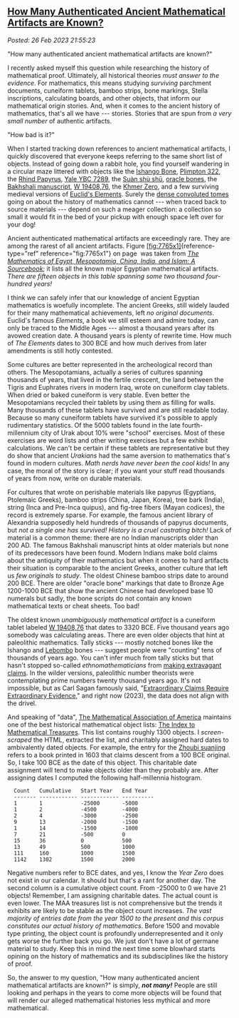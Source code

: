 
[How Many Authenticated Ancient Mathematical Artifacts are Known?](https://analyzethedatanotthedrivel.org/2023/02/26/how-many-authenticated-ancient-mathematical-artifacts-are-known/) 
---------------------------------------------------------------------------------------------------------------------

*Posted: 26 Feb 2023 21:55:23*

"How many authenticated ancient mathematical artifacts are known?"

I recently asked myself this question while researching the history of
mathematical proof. Ultimately, all historical theories *must answer to
the evidence*. For mathematics, this means studying *surviving*
parchment documents, cuneiform tablets, bamboo strips, bone markings,
Stella inscriptions, calculating boards, and other objects, that inform
our mathematical origin stories. And, when it comes to the ancient
history of mathematics, that's all we have --- stories. Stories that are
spun from *a very small number* of authentic artifacts.

"How bad is it?"

When I started tracking down references to ancient mathematical
artifacts, I quickly discovered that everyone keeps referring to the
same short list of objects. Instead of going down a rabbit hole, you
find yourself wandering in a circular maze littered with objects like
the [Ishango
Bone](https://www.maa.org/press/periodicals/convergence/mathematical-treasure-ishango-bone),
[Plimpton 322](https://cdli.mpiwg-berlin.mpg.de/artifacts/254790), the
[Rhind
Papyrus](https://www.britishmuseum.org/collection/object/Y_EA10058),
[Yale YBC 7289](https://cdli.mpiwg-berlin.mpg.de/artifacts/255048), the
[Suàn shù
shū](https://www.sciencedirect.com/science/article/pii/S0315086005001084),
[oracle
bones](https://mathshistory.st-andrews.ac.uk/HistTopics/Chinese_numerals/),
the [Bakhshali
manuscript](https://www.researchgate.net/publication/261845005_Ancient_Indian_Square_Roots_An_Exercise_in_Forensic_Paleo-Mathematics),
[W 19408,76](https://cdli.mpiwg-berlin.mpg.de/artifacts/3118), the
[Khmer
Zero](https://amiraczel.org/2017/09/23/k-127-installed-in-cambodian-national-museum-phnom-penh/),
and a few surviving medieval versions of [Euclid's
Elements](https://digital.bodleian.ox.ac.uk/objects/d4a23501-0b98-4aff-acd6-fe06fe9b62e3/surfaces/06cfa3b7-2aad-465e-88ac-0ebe3f2b5d13/).
Surely the [dense convoluted
tomes](https://www.amazon.com/History-Mathematical-Proof-Ancient-Traditions/dp/110701221X)
going on about the history of mathematics cannot --- when traced back to
source materials --- depend on such a meager collection: a collection so
small it would fit in the bed of your pickup with enough space left over
for your dog!

Ancient authenticated mathematical artifacts are exceedingly rare. They
are among the rarest of all ancient artifacts.
Figure [\[fig:7765x1\]](#fig:7765x1){reference-type="ref"
reference="fig:7765x1"} on page  was taken from [*The Mathematics of
Egypt, Mesopotamia, China, India, and Islam: A
Sourcebook*](https://press.princeton.edu/books/hardcover/9780691114859/the-mathematics-of-egypt-mesopotamia-china-india-and-islam);
it lists all the known major Egyptian mathematical artifacts. *There are
fifteen objects in this table spanning some two thousand four-hundred
years!*

I think we can safely infer that our knowledge of ancient Egyptian
mathematics is woefully incomplete. The ancient Greeks, still widely
lauded for their many mathematical achievements, left *no original
documents*. Euclid's famous *Elements*, a book we still esteem and
admire today, can only be traced to the Middle Ages --- almost a
thousand years after its avowed creation date. A thousand years is
plenty of rewrite time. How much of *The Elements* dates to 300 BCE and
how much derives from later amendments is still hotly contested.

Some cultures are better represented in the archeological record than
others. The Mesopotamians, actually a series of cultures spanning
thousands of years, that lived in the fertile crescent, the land between
the Tigris and Euphrates rivers in modern Iraq, wrote on cuneiform clay
tablets. When dried or baked cuneiform is very stable. Even better the
Mesopotamians recycled their tablets by using them as filling for walls.
Many thousands of these tablets have survived and are still readable
today. Because so many cuneiform tablets have survived it's possible to
apply rudimentary statistics. Of the 5000 tablets found in the late
fourth-millennium city of Urak about 10% were "school" exercises. Most
of these exercises are word lists and other writing exercises but a few
exhibit calculations. We can't be certain if these tablets are
representative but they do show that ancient *Urakians* had the same
aversion to mathematics that's found in modern cultures. *Math nerds
have never been the cool kids!* In any case, the moral of the story is
clear; if you want your stuff read thousands of years from now, write on
durable materials.

For cultures that wrote on perishable materials like papyrus (Egyptians,
Ptolemaic Greeks), bamboo strips (China, Japan, Korea), tree bark
(India), string (Inca and Pre-Inca quipus), and fig-tree fibers (Mayan
codices), the record is extremely sparse. For example, the famous
ancient library of Alexandria supposedly held hundreds of thousands of
papyrus documents, but *not a single one has survived! History is a
cruel castrating bitch!* Lack of material is a common theme: there are
no Indian manuscripts older than 200 AD. The famous Bakhshali manuscript
hints at older materials but none of its predecessors have been found.
Modern Indians make bold claims about the antiquity of their mathematics
but when it comes to hard artifacts their situation is comparable to the
ancient Greeks, another culture that left us *few originals to study*.
The oldest Chinese bamboo strips date to around 200 BCE. There are older
"oracle bone" markings that date to Bronze Age 1200-1000 BCE that show
the ancient Chinese had developed base 10 numerals but sadly, the bone
scripts do not contain any known mathematical texts or cheat sheets. Too
bad!

The oldest known *unambiguously mathematical artifact* is a cuneiform
tablet labeled [W
19408,76](https://cdli.mpiwg-berlin.mpg.de/artifacts/3118) that dates to
3320 BCE. Five thousand years ago somebody was calculating areas. There
are even older objects that hint at paleolithic mathematics. Tally
sticks --- mostly notched bones like the Ishango and
[Lebombo](https://www.pnas.org/doi/full/10.1073/pnas.1204213109) bones
--- suggest people were "counting" tens of thousands of years ago. You
can't infer much from tally sticks but that hasn't stopped so-called
*ethnomathematicians* from [making extravagant
claims](https://afrolegends.com/2013/08/29/the-ishango-bone-craddle-of-mathematics/).
In the wilder versions, paleolithic number theorists were contemplating
prime numbers twenty thousand years ago. It's not impossible, but as
Carl Sagan famously said, "[Extraordinary Claims Require Extraordinary
Evidence](https://effectiviology.com/sagan-standard-extraordinary-claims-require-extraordinary-evidence/),"
and right now (2023), the data does not align with the drivel.

And speaking of "data", [The Mathematical Association of
America](https://www.maa.org/) maintains one of the best historical
mathematical object lists: [The Index to Mathematical
Treasures](https://www.maa.org/press/periodicals/convergence/index-to-mathematical-treasures).
This list contains roughly 1300 objects. I *screen-scraped* the HTML,
extracted the list, and charitably assigned hard dates to ambivalently
dated objects. For example, the entry for the [Zhoubi
suanjing](https://www.maa.org/press/periodicals/convergence/mathematical-treasures-zhoubi-suanjing)
refers to a book printed in 1603 that claims descent from a 100 BCE
original. So, I take 100 BCE as the date of this object. This charitable
date assignment will tend to make objects older than they probably are.
After assigning dates I computed the following half-millennia histogram.

~~~~
  Count   Cumulative   Start Year   End Year
  ------- ------------ ------------ ----------
  1       1            -25000       -5000
  1       2            -4500        -4000
  2       4            -3000        -2500
  9       13           -2000        -1500
  1       14           -1500        -1000
  7       21           -500         0
  15      36           0            500
  13      49           500          1000
  111     160          1000         1500
  1142    1302         1500         2000
~~~~

Negative numbers refer to BCE dates, and yes, I know the *Year Zero*
does not exist in our calendar. It should but that's a rant for another
day. The second column is a cumulative object count. From -25000 to 0 we
have 21 objects! Remember, I am assigning charitable dates. The actual
count is even lower. The MAA treasures list is not comprehensive but the
trends it exhibits are likely to be stable as the object count
increases. *The vast majority of entries date from the year 1500 to the
present and this corpus constitutes our actual history of mathematics*.
Before 1500 and movable type printing, the object count is profoundly
underrepresented and it only gets worse the further back you go. We just
don't have a lot of germane material to study. Keep this in mind the
next time some blowhard starts opining on the history of mathematics and
its subdisciplines like the history of proof.

So, the answer to my question, "How many authenticated ancient
mathematical artifacts are known?" is simply, ***not many!*** People are
still looking and perhaps in the years to come more objects will be
found that will render our alleged mathematical histories less mythical
and more mathematical.
